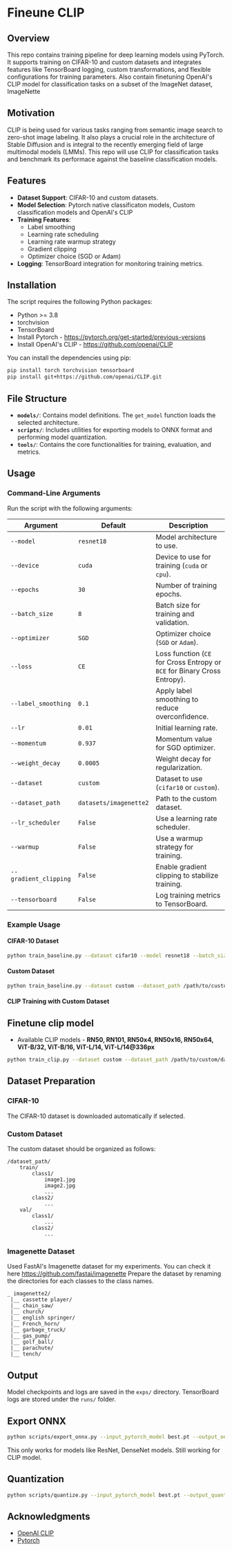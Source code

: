 # Fineune CLIP
## Overview

This repo contains training pipeline for deep learning models using PyTorch. It supports training on CIFAR-10 and custom datasets and integrates features like TensorBoard logging, custom transformations, and flexible configurations for training parameters.
Also contain finetuning OpenAI's CLIP model for classification tasks on a subset of the ImageNet dataset, ImageNette

## Motivation

CLIP is being used for various tasks ranging from semantic image search to zero-shot image labeling. It also plays a crucial role in the architecture of Stable Diffusion and is integral to the recently emerging field of large multimodal models (LMMs). This repo will use CLIP for classification tasks and benchmark its performace against the baseline classification models. 

## Features
- **Dataset Support**: CIFAR-10 and custom datasets.
- **Model Selection**: Pytorch native classificaton models, Custom classification models and OpenAI's CLIP
- **Training Features**:
  - Label smoothing
  - Learning rate scheduling
  - Learning rate warmup strategy
  - Gradient clipping
  - Optimizer choice (SGD or Adam)
- **Logging**: TensorBoard integration for monitoring training metrics.

## Installation
The script requires the following Python packages:
- Python >= 3.8
- torchvision
- TensorBoard
- Install Pytorch - https://pytorch.org/get-started/previous-versions
- Install OpenAI's CLIP - https://github.com/openai/CLIP

You can install the dependencies using pip:
```bash
pip install torch torchvision tensorboard
pip install git+https://github.com/openai/CLIP.git
```

## File Structure
- **`models/`**: Contains model definitions. The `get_model` function loads the selected architecture.
- **`scripts/`**: Includes utilities for exporting models to ONNX format and performing model quantization.
- **`tools/`**: Contains the core functionalities for training, evaluation, and metrics.

## Usage

### Command-Line Arguments
Run the script with the following arguments:

| Argument              | Default                     | Description                                                                 |
|-----------------------|-----------------------------|-----------------------------------------------------------------------------|
| `--model`             | `resnet18`                 | Model architecture to use.                                                 |
| `--device`            | `cuda`                     | Device to use for training (`cuda` or `cpu`).                               |
| `--epochs`            | `30`                       | Number of training epochs.                                                 |
| `--batch_size`        | `8`                        | Batch size for training and validation.                                     |
| `--optimizer`         | `SGD`                      | Optimizer choice (`SGD` or `Adam`).                                        |
| `--loss`              | `CE`                       | Loss function (`CE` for Cross Entropy or `BCE` for Binary Cross Entropy).  |
| `--label_smoothing`   | `0.1`                      | Apply label smoothing to reduce overconfidence.                            |
| `--lr`                | `0.01`                     | Initial learning rate.                                                     |
| `--momentum`          | `0.937`                    | Momentum value for SGD optimizer.                                          |
| `--weight_decay`      | `0.0005`                   | Weight decay for regularization.                                           |
| `--dataset`           | `custom`                   | Dataset to use (`cifar10` or `custom`).                                    |
| `--dataset_path`      | `datasets/imagenette2`     | Path to the custom dataset.                             |
| `--lr_scheduler`      | `False`                    | Use a learning rate scheduler.                                             |
| `--warmup`            | `False`                    | Use a warmup strategy for training.                                        |
| `--gradient_clipping` | `False`                    | Enable gradient clipping to stabilize training.                            |
| `--tensorboard`       | `False`                    | Log training metrics to TensorBoard.                                       |

### Example Usage
#### CIFAR-10 Dataset
```bash
python train_baseline.py --dataset cifar10 --model resnet18 --batch_size 32 --epochs 50 --tensorboard --lr_scheduler --gradient_clipping
```

#### Custom Dataset
```bash
python train_baseline.py --dataset custom --dataset_path /path/to/custom/dataset --model resnet50 --tensorboard --lr_scheduler --gradient_clipping
```

#### CLIP Training with Custom Dataset

## Finetune clip model

- Available CLIP models - **RN50, RN101, RN50x4, RN50x16, RN50x64, ViT-B/32, ViT-B/16, ViT-L/14, ViT-L/14@336px**

```bash
python train_clip.py --dataset custom --dataset_path /path/to/custom/dataset --model ViT-B/32 --tensorboard --lr_scheduler --gradient_clipping
```

## Dataset Preparation

### CIFAR-10
The CIFAR-10 dataset is downloaded automatically if selected.

### Custom Dataset
The custom dataset should be organized as follows:
```
/dataset_path/
    train/
        class1/
            image1.jpg
            image2.jpg
            ...
        class2/
            ...
    val/
        class1/
            ...
        class2/
            ...
```

### Imagenette Dataset

Used FastAI's Imagenette dataset for my experiments. You can check it here https://github.com/fastai/imagenette
Prepare the dataset by renaming the directories for each classes to the class names. 

```
_ imagenette2/
 |__ cassette player/
 |__ chain_saw/
 |__ church/
 |__ english springer/
 |__ French_horn/
 |__ garbage_truck/
 |__ gas_pump/
 |__ golf_ball/
 |__ parachute/
 |__ tench/
```

## Output
Model checkpoints and logs are saved in the `exps/` directory. TensorBoard logs are stored under the `runs/` folder.

## Export ONNX

```bash
python scripts/export_onnx.py --input_pytorch_model best.pt --output_onnx_model best.onnx
```
This only works for models like ResNet, DenseNet models. Still working for CLIP model. 

## Quantization

```bash
python scripts/quantize.py --input_pytorch_model best.pt --output_quantized_model best_quantized.pt
```

## Acknowledgments
- [OpenAI CLIP](https://github.com/openai/CLIP) 
- [Pytorch](https://pytorch.org/)
